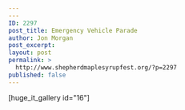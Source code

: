 ```yaml
---
---
ID: 2297
post_title: Emergency Vehicle Parade
author: Jon Morgan
post_excerpt:
layout: post
permalink: >
  http://www.shepherdmaplesyrupfest.org/?p=2297
published: false
---
```

[huge_it_gallery id="16"]
